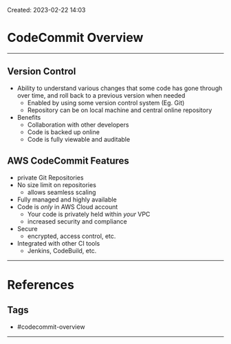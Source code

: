 Created: 2023-02-22 14:03
# CodeCommit Overview
---
## Version Control
- Ability to understand various changes that some code has gone through over time, and roll back to a previous version when needed
	- Enabled by using some version control system (Eg. Git)
	- Repository can be on local machine and central online repository
- Benefits
	- Collaboration with other developers
	- Code is backed up online
	- Code is fully viewable and auditable

## AWS CodeCommit Features
- private Git Repositories
- No size limit on repositories
	- allows seamless scaling
- Fully managed and highly available
- Code is *only* in AWS Cloud account
	- Your code is privately held within *your* VPC
	- increased security and compliance
- Secure
	- encrypted, access control, etc.
- Integrated with other CI tools
	- Jenkins, CodeBuild, etc.

---
# References


## Tags
- #codecommit-overview 
---